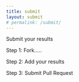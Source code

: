 ```yaml
---
title: submit
layout: submit
# permalink: /submit/
---
```


<div class="info3">
    <p class="info3"> Submit your results</p>
    <p class="info4">Step 1: Fork.....</p>
    <p class="info4">Step 2: Add your results </p>
    <p class="info4">Step 3: Submit Pull Request</p>
</div>
